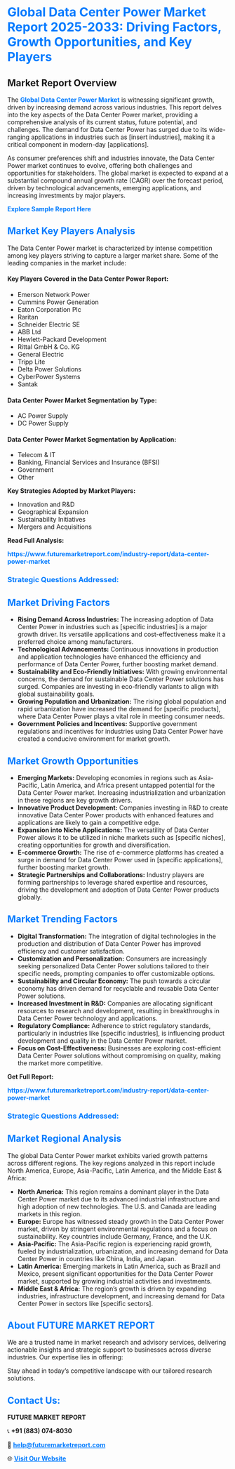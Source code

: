 <h1 style="color: #007BFF;">Global Data Center Power Market Report 2025-2033: Driving Factors, Growth Opportunities, and Key Players</h1>

<section id="overview">
<h2>Market Report Overview</h2>
<p>The <a href="https://www.futuremarketreport.com/industry-report/data-center-power-market" style="color: #007BFF; text-decoration: none;"><strong>Global Data Center Power Market</strong></a> is witnessing significant growth, driven by increasing demand across various industries. This report delves into the key aspects of the Data Center Power market, providing a comprehensive analysis of its current status, future potential, and challenges. The demand for Data Center Power has surged due to its wide-ranging applications in industries such as [insert industries], making it a critical component in modern-day [applications].</p>
<p>As consumer preferences shift and industries innovate, the Data Center Power market continues to evolve, offering both challenges and opportunities for stakeholders. The global market is expected to expand at a substantial compound annual growth rate (CAGR) over the forecast period, driven by technological advancements, emerging applications, and increasing investments by major players.</p>
</section>

<section id="overview">
<p><a href="https://www.futuremarketreport.com/request-sample/reportId=82442" style="color: #007BFF; text-decoration: none;"><strong>Explore Sample Report Here</strong></a></p>
</section>

<section id="key-players">
<h2 style="color: #007BFF;">Market Key Players Analysis</h2>
<p>The Data Center Power market is characterized by intense competition among key players striving to capture a larger market share. Some of the leading companies in the market include:</p>
<h4>Key Players Covered in the Data Center Power Report:</h4>
<ul><li>Emerson Network Power</li><li>Cummins Power Generation</li><li>Eaton Corporation Plc</li><li>Raritan</li><li>Schneider Electric SE</li><li>ABB Ltd</li><li>Hewlett-Packard Development</li><li>Rittal GmbH &amp; Co. KG</li><li>General Electric</li><li>Tripp Lite</li><li>Delta Power Solutions</li><li>CyberPower Systems</li><li>Santak</li></ul>
<h4>Data Center Power Market Segmentation by Type:</h4>
<ul><li>AC Power Supply</li><li>DC Power Supply</li></ul>

<h4>Data Center Power Market Segmentation by Application:</h4>
<ul><li>Telecom &amp; IT</li><li>Banking, Financial Services and Insurance (BFSI)</li><li>Government</li><li>Other</li></ul>
<p><strong>Key Strategies Adopted by Market Players:</strong></p>
<ul>
<li>Innovation and R&D</li>
<li>Geographical Expansion</li>
<li>Sustainability Initiatives</li>
<li>Mergers and Acquisitions</li>
</ul>
</section>

<section>
<p><strong>Read Full Analysis: </strong></p><a href="https://www.futuremarketreport.com/industry-report/data-center-power-market" style="color: #007BFF; text-decoration: none;"><strong>https://www.futuremarketreport.com/industry-report/data-center-power-market</strong></a>
<h3 style="color: #007BFF;">Strategic Questions Addressed:</h3>
</section>

<section id="driving-factors">
<h2 style="color: #007BFF;">Market Driving Factors</h2>
<ul>
<li><strong>Rising Demand Across Industries:</strong> The increasing adoption of Data Center Power in industries such as [specific industries] is a major growth driver. Its versatile applications and cost-effectiveness make it a preferred choice among manufacturers.</li>
<li><strong>Technological Advancements:</strong> Continuous innovations in production and application technologies have enhanced the efficiency and performance of Data Center Power, further boosting market demand.</li>
<li><strong>Sustainability and Eco-Friendly Initiatives:</strong> With growing environmental concerns, the demand for sustainable Data Center Power solutions has surged. Companies are investing in eco-friendly variants to align with global sustainability goals.</li>
<li><strong>Growing Population and Urbanization:</strong> The rising global population and rapid urbanization have increased the demand for [specific products], where Data Center Power plays a vital role in meeting consumer needs.</li>
<li><strong>Government Policies and Incentives:</strong> Supportive government regulations and incentives for industries using Data Center Power have created a conducive environment for market growth.</li>
</ul>
</section>

<section id="growth-opportunities">
<h2 style="color: #007BFF;">Market Growth Opportunities</h2>
<ul>
<li><strong>Emerging Markets:</strong> Developing economies in regions such as Asia-Pacific, Latin America, and Africa present untapped potential for the Data Center Power market. Increasing industrialization and urbanization in these regions are key growth drivers.</li>
<li><strong>Innovative Product Development:</strong> Companies investing in R&D to create innovative Data Center Power products with enhanced features and applications are likely to gain a competitive edge.</li>
<li><strong>Expansion into Niche Applications:</strong> The versatility of Data Center Power allows it to be utilized in niche markets such as [specific niches], creating opportunities for growth and diversification.</li>
<li><strong>E-commerce Growth:</strong> The rise of e-commerce platforms has created a surge in demand for Data Center Power used in [specific applications], further boosting market growth.</li>
<li><strong>Strategic Partnerships and Collaborations:</strong> Industry players are forming partnerships to leverage shared expertise and resources, driving the development and adoption of Data Center Power products globally.</li>
</ul>
</section>

<section id="trending-factors">
<h2 style="color: #007BFF;">Market Trending Factors</h2>
<ul>
<li><strong>Digital Transformation:</strong> The integration of digital technologies in the production and distribution of Data Center Power has improved efficiency and customer satisfaction.</li>
<li><strong>Customization and Personalization:</strong> Consumers are increasingly seeking personalized Data Center Power solutions tailored to their specific needs, prompting companies to offer customizable options.</li>
<li><strong>Sustainability and Circular Economy:</strong> The push towards a circular economy has driven demand for recyclable and reusable Data Center Power solutions.</li>
<li><strong>Increased Investment in R&D:</strong> Companies are allocating significant resources to research and development, resulting in breakthroughs in Data Center Power technology and applications.</li>
<li><strong>Regulatory Compliance:</strong> Adherence to strict regulatory standards, particularly in industries like [specific industries], is influencing product development and quality in the Data Center Power market.</li>
<li><strong>Focus on Cost-Effectiveness:</strong> Businesses are exploring cost-efficient Data Center Power solutions without compromising on quality, making the market more competitive.</li>
</ul>
</section>

<section>
<p><strong>Get Full Report: </strong></p><a href="https://www.futuremarketreport.com/industry-report/data-center-power-market" style="color: #007BFF; text-decoration: none;"><strong>https://www.futuremarketreport.com/industry-report/data-center-power-market</strong></a>
<h3 style="color: #007BFF;">Strategic Questions Addressed:</h3>
</section>


<section id="regional-analysis">
<h2 style="color: #007BFF;">Market Regional Analysis</h2>
<p>The global Data Center Power market exhibits varied growth patterns across different regions. The key regions analyzed in this report include North America, Europe, Asia-Pacific, Latin America, and the Middle East & Africa:</p>
<ul>
<li><strong>North America:</strong> This region remains a dominant player in the Data Center Power market due to its advanced industrial infrastructure and high adoption of new technologies. The U.S. and Canada are leading markets in this region.</li>
<li><strong>Europe:</strong> Europe has witnessed steady growth in the Data Center Power market, driven by stringent environmental regulations and a focus on sustainability. Key countries include Germany, France, and the U.K.</li>
<li><strong>Asia-Pacific:</strong> The Asia-Pacific region is experiencing rapid growth, fueled by industrialization, urbanization, and increasing demand for Data Center Power in countries like China, India, and Japan.</li>
<li><strong>Latin America:</strong> Emerging markets in Latin America, such as Brazil and Mexico, present significant opportunities for the Data Center Power market, supported by growing industrial activities and investments.</li>
<li><strong>Middle East & Africa:</strong> The region’s growth is driven by expanding industries, infrastructure development, and increasing demand for Data Center Power in sectors like [specific sectors].</li>
</ul>
</section>

<footer>
<h2 style="color: #007BFF;">About FUTURE MARKET REPORT</h2>
<p>We are a trusted name in market research and advisory services, delivering actionable insights and strategic support to businesses across diverse industries. Our expertise lies in offering:</p>

<p>Stay ahead in today’s competitive landscape with our tailored research solutions.</p>

<h2 style="color: #007BFF;">Contact Us:</h2>
<p><strong>FUTURE MARKET REPORT</strong></p>
<p>📞 <strong>+91 (883) 074-8030</strong></p>
<p>📧 <strong><a href="mailto:help@futuremarketreport.com" style="color: #007BFF;">help@futuremarketreport.com</a></strong></p>
<p>🌐 <strong><a href="https://www.futuremarketreport.com/" style="color: #007BFF;">Visit Our Website</a></strong></p>
</footer>